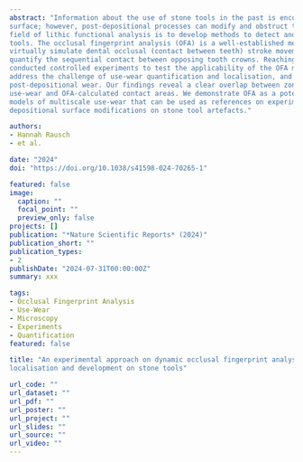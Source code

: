 ```yaml
---
abstract: "Information about the use of stone tools in the past is encoded in the wear patterns left on their
surface; however, post-depositional processes can modify and obstruct these traces. One aim in the
field of lithic functional analysis is to develop methods to detect and quantify these traces on stone
tools. The occlusal fingerprint analysis (OFA) is a well-established method in dental wear studies to
virtually simulate dental occlusal (contact between teeth) stroke movements and thus locate and
quantify the sequential contact between opposing tooth crowns. Reaching across disciplines, we
conducted controlled experiments to test the applicability of the OFA method on stone tools to
address the challenge of use-wear quantification and localisation, and therefore the identification of
post-depositional wear. Our findings reveal a clear overlap between zones of experimentally produced
use-wear and OFA-calculated contact areas. We demonstrate OFA as a potential method to generate
models of multiscale use-wear that can be used as references on experimental tools to identify post-
depositional surface modifications on stone tool artefacts."

authors:
- Hannah Rausch
- et al.

date: "2024"
doi: "https://doi.org/10.1038/s41598-024-70265-1"

featured: false
image:
  caption: ""
  focal_point: ""
  preview_only: false
projects: []
publication: "*Nature Scientific Reports* (2024)"
publication_short: ""
publication_types:
- 2
publishDate: "2024-07-31T00:00:00Z"
summary: xxx

tags:
- Occlusal Fingerprint Analysis
- Use-Wear
- Microscopy
- Experiments
- Quantification
featured: false

title: "An experimental approach on dynamic occlusal fingerprint analysis to simulate use‑wear
localisation and development on stone tools"

url_code: ""
url_dataset: ""
url_pdf: ""
url_poster: ""
url_project: ""
url_slides: ""
url_source: ""
url_video: ""
---
```

